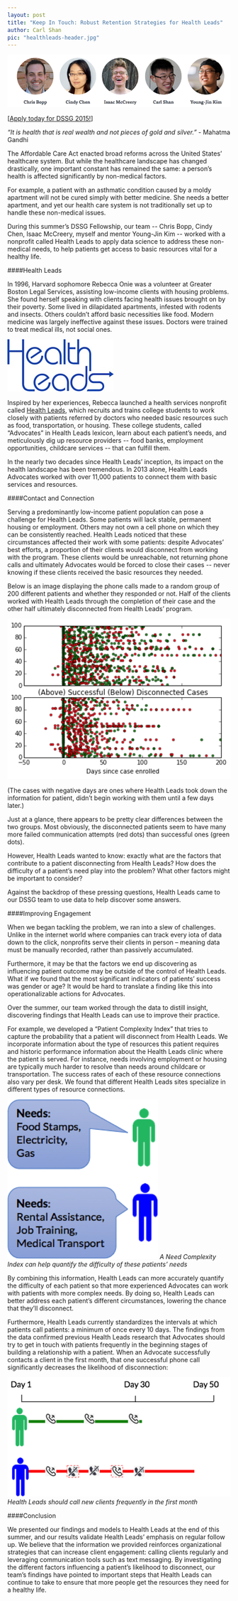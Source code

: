 ```yaml
---
layout: post
title: "Keep In Touch: Robust Retention Strategies for Health Leads"
author: Carl Shan
pic: "healthleads-header.jpg"
---
```


<img src="/img/posts/healthleads-team.png">

[<a href="http://dssg.uchicago.edu/faq/">Apply today for DSSG 2015!</a>]

<i>“It is health that is real wealth and not pieces of gold and silver.”</i> - Mahatma Gandhi

The Affordable Care Act enacted broad reforms across the United States’ healthcare system. But while the healthcare landscape has changed drastically, one important constant has remained the same: a person’s health is affected significantly by non-medical factors. 

For example, a patient with an asthmatic condition caused by a moldy apartment will not be cured simply with better medicine. She needs a better apartment, and yet our health care system is not traditionally set up to handle these non-medical issues.

During this summer’s DSSG Fellowship, our team -- Chris Bopp, Cindy Chen, Isaac McCreery, myself and mentor Young-Jin Kim -- worked with a nonprofit called Health Leads to apply data science to address these non-medical needs, to help patients get access to basic resources vital for a healthy life.

####Health Leads

In 1996, Harvard sophomore Rebecca Onie was a volunteer at Greater Boston Legal Services, assisting low-income clients with housing problems. She found herself speaking with clients facing health issues brought on by their poverty. Some lived in dilapidated apartments, infested with rodents and insects. Others couldn’t afford basic necessities like food. Modern medicine was largely ineffective against these issues. Doctors were trained to treat medical ills, not social ones.

<img src="/img/partners/healthleads.jpg">

Inspired by her experiences, Rebecca launched a health services nonprofit called <a href="http://healthleadsusa.org/">Health Leads</a>, which recruits and trains college students to work closely with patients referred by doctors who needed basic resources such as food, transportation, or housing. These college students, called “Advocates” in Health Leads lexicon, learn about each patient’s needs, and meticulously dig up resource providers -- food banks, employment opportunities, childcare services -- that can fulfill them. 

In the nearly two decades since Health Leads’ inception, its impact on the health landscape has been tremendous. In 2013 alone, Health Leads Advocates worked with over 11,000 patients to connect them with basic services and resources.

####Contact and Connection

Serving a predominantly low-income patient population can pose a challenge for Health Leads. Some patients will lack stable, permanent housing or employment. Others may not own a cell phone on which they can be consistently reached. Health Leads noticed that these circumstances affected their work with some patients: despite Advocates’ best efforts, a proportion of their clients would disconnect from working with the program. These clients would be unreachable, not returning phone calls and ultimately Advocates would be forced to close their cases -- never knowing if these clients received the basic resources they needed.
 
Below is an image displaying the phone calls made to a random group of 200 different patients and whether they responded or not. Half of the clients worked with Health Leads through the completion of their case and the other half ultimately disconnected from Health Leads’ program. 

<img src="/img/posts/healthleads-disconnect.png">

(The cases with negative days are ones where Health Leads took down the information for patient, didn’t begin working with them until a few days later.)

Just at a glance, there appears to be pretty clear differences between the two groups. Most obviously, the disconnected patients seem to have many more failed communication attempts (red dots) than successful ones (green dots).
 
However, Health Leads wanted to know: exactly what are the factors that contribute to a patient disconnecting from Health Leads? How does the difficulty of a patient’s need play into the problem? What other factors might be important to consider?
 
Against the backdrop of these pressing questions, Health Leads came to our DSSG team to use data to help discover some answers.

####Improving Engagement

When we began tackling the problem, we ran into a slew of challenges. Unlike in the internet world where companies can track every iota of data down to the click, nonprofits serve their clients in person – meaning data must be manually recorded, rather than passively accumulated.
 
Furthermore, it may be that the factors we end up discovering as influencing patient outcome may be outside of the control of Health Leads. What if we found that the most significant indicators of patients’ success was gender or age? It would be hard to translate a finding like this into operationalizable actions for Advocates.

Over the summer, our team worked through the data to distill insight, discovering findings that Health Leads can use to improve their practice.
 
For example, we developed a “Patient Complexity Index” that tries to capture the probability that a patient will disconnect from Health Leads. We incorporate information about the type of resources this patient requires and historic performance information about the Health Leads clinic where the patient is served. For instance, needs involving employment or housing are typically much harder to resolve than needs around childcare or transportation. The success rates of each of these resource connections also vary per desk. We found that different Health Leads sites specialize in different types of resource connections.

<img src="/img/posts/healthleads-needs.png">
<i>A Need Complexity Index can help quantify the difficulty of these patients’ needs</i>

By combining this information, Health Leads can more accurately quantify the difficulty of each patient so that more experienced Advocates can work with patients with more complex needs. By doing so, Health Leads can better address each patient’s different circumstances, lowering the chance that they’ll disconnect.

Furthermore, Health Leads currently standardizes the intervals at which patients call patients: a minimum of once every 10 days. The findings from the data confirmed previous Health Leads research that  Advocates should try to get in touch with patients frequently in the beginning stages of building a relationship with a patient. When an Advocate successfully contacts a client in the first month, that one successful phone call significantly decreases the likelihood of disconnection:

<img src="/img/posts/healthleads-timeline.png">
<i>Health Leads should call new clients frequently in the first month</i>

####Conclusion

We presented our findings and models to Health Leads at the end of this summer, and our results validate Health Leads’ emphasis on regular follow up. We believe that the information we provided reinforces organizational strategies that can increase client engagement: calling clients regularly and leveraging communication tools such as text messaging. By investigating the different factors influencing a patient’s likelihood to disconnect, our team’s findings have pointed to important steps that Health Leads can continue to take to ensure that more people get the resources they need for a healthy life.

